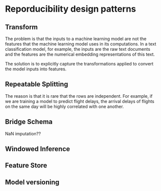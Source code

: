 
# Reporducibility design patterns

## Transform

The problem is that the inputs to a machine learning model are not the features that
the machine learning model uses in its computations. In a text classification model,
for example, the inputs are the raw text documents and the features are the numerical
embedding representations of this text. 

The solution is to explicitly capture the transformations applied to convert the model
inputs into features.

## Repeatable Splitting

The reason is that it is rare that the rows are independent. For example, if we are training a model to predict flight delays, the arrival delays of flights on the same day will be highly correlated
with one another.

## Bridge Schema

NaN imputation??

## Windowed Inference

## Feature Store

## Model versioning






